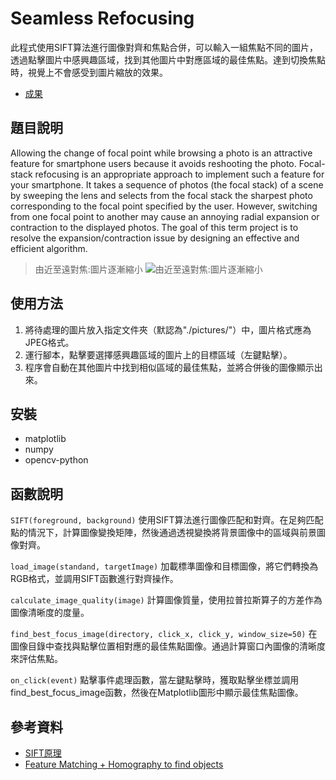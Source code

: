 # Seamless Refocusing

此程式使用SIFT算法進行圖像對齊和焦點合併，可以輸入一組焦點不同的圖片，透過點擊圖片中感興趣區域，找到其他圖片中對應區域的最佳焦點。達到切換焦點時，視覺上不會感受到圖片縮放的效果。
- [成果](https://youtu.be/IJC7GbT9xuE)

## 題目說明
Allowing the change of focal point while browsing a photo is an attractive feature for smartphone users because it avoids reshooting the photo. Focal-stack refocusing is an appropriate approach to implement such a feature for your smartphone. It takes a sequence of photos (the focal stack) of a scene by sweeping the lens and selects from the focal stack the sharpest photo corresponding to the focal point specified by the user. However, switching from one focal point to another may cause an annoying radial expansion or contraction to the displayed photos. The goal of this term project is to resolve the expansion/contraction issue by designing an effective and efficient algorithm.
> 由近至遠對焦:圖片逐漸縮小
![由近至遠對焦:圖片逐漸縮小](https://github.com/UR21017/DIP-term-project/blob/main/images%20(2).gif)

## 使用方法
1. 將待處理的圖片放入指定文件夾（默認為"./pictures/"）中，圖片格式應為JPEG格式。
2. 運行腳本，點擊要選擇感興趣區域的圖片上的目標區域（左鍵點擊）。
3. 程序會自動在其他圖片中找到相似區域的最佳焦點，並將合併後的圖像顯示出來。

## 安裝
- matplotlib
- numpy
- opencv-python

## 函數說明
`SIFT(foreground, background)`
使用SIFT算法進行圖像匹配和對齊。在足夠匹配點的情況下，計算圖像變換矩陣，然後通過透視變換將背景圖像中的區域與前景圖像對齊。

`load_image(standand, targetImage)`
加載標準圖像和目標圖像，將它們轉換為RGB格式，並調用SIFT函數進行對齊操作。

`calculate_image_quality(image)`
計算圖像質量，使用拉普拉斯算子的方差作為圖像清晰度的度量。

`find_best_focus_image(directory, click_x, click_y, window_size=50)`
在圖像目錄中查找與點擊位置相對應的最佳焦點圖像。通過計算窗口內圖像的清晰度來評估焦點。

`on_click(event)`
點擊事件處理函數，當左鍵點擊時，獲取點擊坐標並調用find_best_focus_image函數，然後在Matplotlib圖形中顯示最佳焦點圖像。

## 參考資料
- [SIFT原理](https://zh.wikipedia.org/zh-tw/%E5%B0%BA%E5%BA%A6%E4%B8%8D%E8%AE%8A%E7%89%B9%E5%BE%B5%E8%BD%89%E6%8F%9B)
- [Feature Matching + Homography to find objects](https://docs.opencv.org/3.4/d1/de0/tutorial_py_feature_homography.html)
